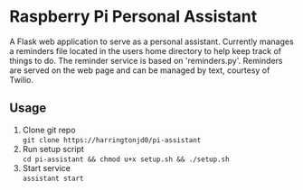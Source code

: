 # Raspberry Pi Personal Assistant

A Flask web application to serve as a personal assistant. Currently manages a reminders file located in the users home directory to help keep track of things to do. The reminder service is based on 'reminders.py'. Reminders are served on the web page and can be managed by text, courtesy of Twilio.

## Usage

1. Clone git repo  
	`git clone https://harringtonjd0/pi-assistant`  
2. Run setup script  
	`cd pi-assistant && chmod u+x setup.sh && ./setup.sh`  
3. Start service  
	`assistant start`  

